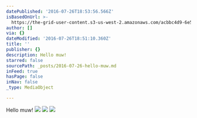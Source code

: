 ```yaml
---
datePublished: '2016-07-26T18:53:56.566Z'
isBasedOnUrl: >-
  https://the-grid-user-content.s3-us-west-2.amazonaws.com/acbbc4d9-6e5a-4d29-b1b1-d10026d8ea68.jpg
author: []
via: {}
dateModified: '2016-07-26T18:51:10.360Z'
title: ''
publisher: {}
description: Hello muw!
starred: false
sourcePath: _posts/2016-07-26-hello-muw.md
inFeed: true
hasPage: false
inNav: false
_type: MediaObject

---
```

Hello muw!
![](https://the-grid-user-content.s3-us-west-2.amazonaws.com/acbbc4d9-6e5a-4d29-b1b1-d10026d8ea68.jpg)
![](https://the-grid-user-content.s3-us-west-2.amazonaws.com/c23a29b0-7f72-42ec-aecd-3ca31dc63a09.jpg)
![](https://the-grid-user-content.s3-us-west-2.amazonaws.com/09fad837-b240-4f57-b2ef-462cd2f63789.jpg)